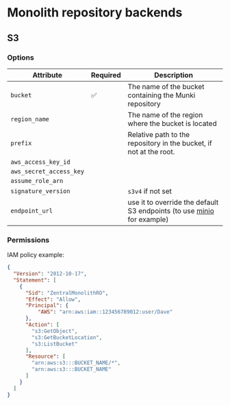 # Monolith repository backends

## S3

### Options

|Attribute|Required|Description|
|---|---|---|
|`bucket`|✅|The name of the bucket containing the Munki repository|
|`region_name`||The name of the region where the bucket is located|
|`prefix`||Relative path to the repository in the bucket, if not at the root.|
|`aws_access_key_id`|||
|`aws_secret_access_key`|||
|`assume_role_arn`|||
|`signature_version`||`s3v4` if not set|
|`endpoint_url`|| use it to override the default S3 endpoints (to use [minio](https://min.io/) for example)|

### Permissions

IAM policy example:

```json
{
  "Version": "2012-10-17",
  "Statement": [
    {
      "Sid": "ZentralMonolithRO",
      "Effect": "Allow",
      "Principal": {
          "AWS": "arn:aws:iam::123456789012:user/Dave"
      },
      "Action": [
        "s3:GetObject",
        "s3:GetBucketLocation",
        "s3:ListBucket"
      ],
      "Resource": [
        "arn:aws:s3:::BUCKET_NAME/*",
        "arn:aws:s3:::BUCKET_NAME"
      ]
    }
  ]
}
```
